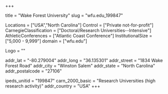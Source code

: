 
+++

title = "Wake Forest University"
slug = "wfu.edu_199847"

Locations = ["USA","North Carolina"]
Control = ["Private not-for-profit"]
CarnegieClassification = ["Doctoral/Research Universities--Intensive"]
AthleticConferences = ["Atlantic Coast Conference"]
InstitutionalSize = ["5,000 - 9,999"]
domain = ["wfu.edu"]

Logo = ""

addr_lat = "-80.279004"
addr_long = "36.135301"
addr_street = "1834 Wake Forest Road"
addr_city = "Winston Salem"
addr_state = "North Carolina"
addr_postalcode = "27106"

ipeds_unitid = "199847"
carn_2000_basic = "Research Universities (high research activity)"
addr_country = "USA"
+++
    
